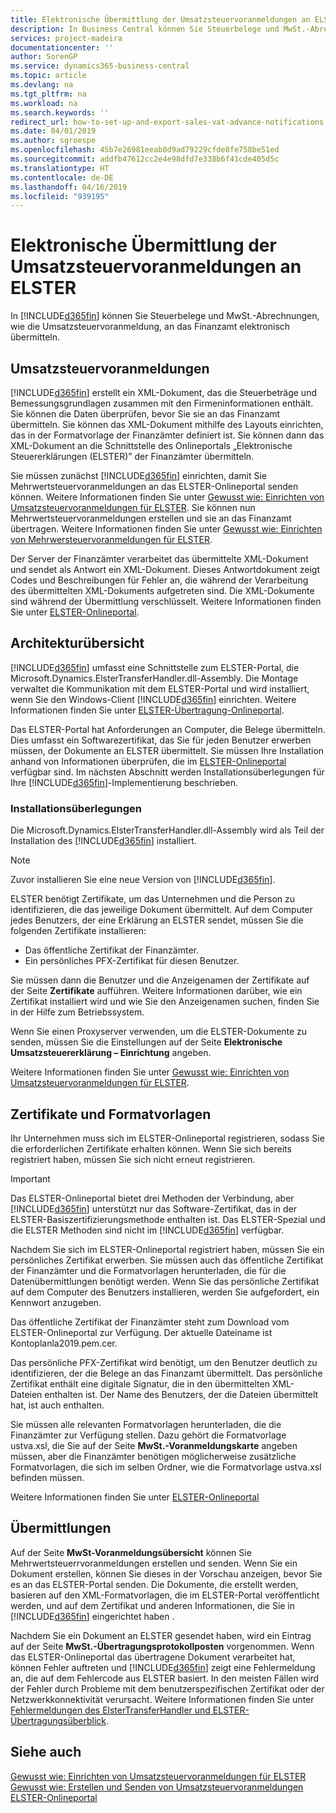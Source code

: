 ```yaml
---
title: Elektronische Übermittlung der Umsatzsteuervoranmeldungen an ELSTER
description: In Business Central können Sie Steuerbelege und MwSt.-Abrechnungen, wie die Umsatzsteuervoranmeldung, an das Finanzamt elektronisch übermitteln.
services: project-madeira
documentationcenter: ''
author: SorenGP
ms.service: dynamics365-business-central
ms.topic: article
ms.devlang: na
ms.tgt_pltfrm: na
ms.workload: na
ms.search.keywords: ''
redirect_url: how-to-set-up-and-export-sales-vat-advance-notifications.md
ms.date: 04/01/2019
ms.author: sgroespe
ms.openlocfilehash: 45b7e26981eeab8d9ad79229cfde8fe758be51ed
ms.sourcegitcommit: addfb47612cc2e4e98dfd7e338b6f41cde405d5c
ms.translationtype: HT
ms.contentlocale: de-DE
ms.lasthandoff: 04/16/2019
ms.locfileid: "939195"
---
```

# <a name="electronic-submission-of-sales-vat-advance-notifications-to-elster"></a>Elektronische Übermittlung der Umsatzsteuervoranmeldungen an ELSTER
In [!INCLUDE[d365fin](../../includes/d365fin_md.md)] können Sie Steuerbelege und MwSt.-Abrechnungen, wie die Umsatzsteuervoranmeldung, an das Finanzamt elektronisch übermitteln.  

## <a name="sales-vat-advance-notifications"></a>Umsatzsteuervoranmeldungen  
[!INCLUDE[d365fin](../../includes/d365fin_md.md)] erstellt ein XML-Dokument, das die Steuerbeträge und Bemessungsgrundlagen zusammen mit den Firmeninformationen enthält. Sie können die Daten überprüfen, bevor Sie sie an das Finanzamt übermitteln. Sie können das XML-Dokument mithilfe des Layouts einrichten, das in der Formatvorlage der Finanzämter definiert ist. Sie können dann das XML-Dokument an die Schnittstelle des Onlineportals „Elektronische Steuererklärungen (ELSTER)” der Finanzämter übermitteln.  

Sie müssen zunächst [!INCLUDE[d365fin](../../includes/d365fin_md.md)] einrichten, damit Sie Mehrwertsteuervoranmeldungen an das ELSTER-Onlineportal senden können. Weitere Informationen finden Sie unter [Gewusst wie: Einrichten von Umsatzsteuervoranmeldungen für ELSTER](how-to-set-up-sales-vat-advance-notifications-for-elster.md). Sie können nun Mehrwertsteuervoranmeldungen erstellen und sie an das Finanzamt übertragen. Weitere Informationen finden Sie unter [Gewusst wie: Einrichten von Mehrwersteuervoranmeldungen für ELSTER](how-to-create-and-submit-sales-vat-advance-notifications.md).

Der Server der Finanzämter verarbeitet das übermittelte XML-Dokument und sendet als Antwort ein XML-Dokument. Dieses Antwortdokument zeigt Codes und Beschreibungen für Fehler an, die während der Verarbeitung des übermittelten XML-Dokuments aufgetreten sind. Die XML-Dokumente sind während der Übermittlung verschlüsselt. Weitere Informationen finden Sie unter [ELSTER-Onlineportal](https://go.microsoft.com/fwlink/?LinkId=155998).  

## <a name="architectural-overview"></a>Architekturübersicht  
[!INCLUDE[d365fin](../../includes/d365fin_md.md)] umfasst eine Schnittstelle zum ELSTER-Portal, die Microsoft.Dynamics.ElsterTransferHandler.dll-Assembly. Die Montage verwaltet die Kommunikation mit dem ELSTER-Portal und wird installiert, wenn Sie den Windows-Client [!INCLUDE[d365fin](../../includes/d365fin_md.md)] einrichten. Weitere Informationen finden Sie unter [ELSTER-Übertragung-Onlineportal](elster-transmission-overview.md).

Das ELSTER-Portal hat Anforderungen an Computer, die Belege übermitteln. Dies umfasst ein Softwarezertifikat, das Sie für jeden Benutzer erwerben müssen, der Dokumente an ELSTER übermittelt. Sie müssen Ihre Installation anhand von Informationen überprüfen, die im [ELSTER-Onlineportal](https://go.microsoft.com/fwlink/?LinkId=155998) verfügbar sind. Im nächsten Abschnitt werden Installationsüberlegungen für Ihre [!INCLUDE[d365fin](../../includes/d365fin_md.md)]-Implementierung beschrieben.  

### <a name="installation-considerations"></a>Installationsüberlegungen  
Die Microsoft.Dynamics.ElsterTransferHandler.dll-Assembly wird als Teil der Installation des [!INCLUDE[d365fin](../../includes/d365fin_md.md)] installiert.  

> [!NOTE]  
>  Zuvor installieren Sie eine neue Version von [!INCLUDE[d365fin](../../includes/d365fin_md.md)].  

ELSTER benötigt Zertifikate, um das Unternehmen und die Person zu identifizieren, die das jeweilige Dokument übermittelt. Auf dem Computer jedes Benutzers, der eine Erklärung an ELSTER sendet, müssen Sie die folgenden Zertifikate installieren:  

- Das öffentliche Zertifikat der Finanzämter.  
- Ein persönliches PFX-Zertifikat für diesen Benutzer.  

Sie müssen dann die Benutzer und die Anzeigenamen der Zertifikate auf der Seite **Zertifikate** aufführen. Weitere Informationen darüber, wie ein Zertifikat installiert wird und wie Sie den Anzeigenamen suchen, finden Sie in der Hilfe zum Betriebssystem.  

Wenn Sie einen Proxyserver verwenden, um die ELSTER-Dokumente zu senden, müssen Sie die Einstellungen auf der Seite **Elektronische Umsatzsteuererklärung – Einrichtung** angeben.  

Weitere Informationen finden Sie unter [Gewusst wie: Einrichten von Umsatzsteuervoranmeldungen für ELSTER](how-to-set-up-sales-vat-advance-notifications-for-elster.md).  

## <a name="certificates-and-style-sheets"></a>Zertifikate und Formatvorlagen  
Ihr Unternehmen muss sich im ELSTER-Onlineportal registrieren, sodass Sie die erforderlichen Zertifikate erhalten können. Wenn Sie sich bereits registriert haben, müssen Sie sich nicht erneut registrieren.  

> [!IMPORTANT]  
> Das ELSTER-Onlineportal bietet drei Methoden der Verbindung, aber [!INCLUDE[d365fin](../../includes/d365fin_md.md)] unterstützt nur das Software-Zertifikat, das in der ELSTER-Basiszertifizierungsmethode enthalten ist. Das ELSTER-Spezial und die ELSTER Methoden sind nicht im [!INCLUDE[d365fin](../../includes/d365fin_md.md)] verfügbar.  

Nachdem Sie sich im ELSTER-Onlineportal registriert haben, müssen Sie ein persönliches Zertifikat erwerben. Sie müssen auch das öffentliche Zertifikat der Finanzämter und die Formatvorlagen herunterladen, die für die Datenübermittlungen benötigt werden. Wenn Sie das persönliche Zertifikat auf dem Computer des Benutzers installieren, werden Sie aufgefordert, ein Kennwort anzugeben.  

Das öffentliche Zertifikat der Finanzämter steht zum Download vom ELSTER-Onlineportal zur Verfügung. Der aktuelle Dateiname ist Kontoplanla2019.pem.cer.  

Das persönliche PFX-Zertifikat wird benötigt, um den Benutzer deutlich zu identifizieren, der die Belege an das Finanzamt übermittelt. Das persönliche Zertifikat enthält eine digitale Signatur, die in den übermittelten XML-Dateien enthalten ist. Der Name des Benutzers, der die Dateien übermittelt hat, ist auch enthalten.  

Sie müssen alle relevanten Formatvorlagen herunterladen, die die Finanzämter zur Verfügung stellen. Dazu gehört die Formatvorlage ustva.xsl, die Sie auf der Seite **MwSt.-Voranmeldungskarte** angeben müssen, aber die Finanzämter benötigen möglicherweise zusätzliche Formatvorlagen, die sich im selben Ordner, wie die Formatvorlage ustva.xsl befinden müssen.  

Weitere Informationen finden Sie unter [ELSTER-Onlineportal](https://go.microsoft.com/fwlink/?LinkId=155998)  

## <a name="transmissions"></a>Übermittlungen  
Auf der Seite **MwSt-Voranmeldungsübersicht** können Sie Mehrwertsteuerrvoranmeldungen erstellen und senden. Wenn Sie ein Dokument erstellen, können Sie dieses in der Vorschau anzeigen, bevor Sie es an das ELSTER-Portal senden. Die Dokumente, die erstellt werden, basieren auf den XML-Formatvorlagen, die im ELSTER-Portal veröffentlicht werden, und auf dem Zertifikat und anderen Informationen, die Sie in [!INCLUDE[d365fin](../../includes/d365fin_md.md)] eingerichtet haben .  

Nachdem Sie ein Dokument an ELSTER gesendet haben, wird ein Eintrag auf der Seite **MwSt.-Übertragungsprotokollposten** vorgenommen. Wenn das ELSTER-Onlineportal das übertragene Dokument verarbeitet hat, können Fehler auftreten und  [!INCLUDE[d365fin](../../includes/d365fin_md.md)] zeigt eine Fehlermeldung an, die auf dem Fehlercode aus ELSTER basiert. In den meisten Fällen wird der Fehler durch Probleme mit dem benutzerspezifischen Zertifikat oder der Netzwerkkonnektivität verursacht. Weitere Informationen finden Sie unter [Fehlermeldungen des ElsterTransferHandler und ELSTER-Übertragungsüberblick](error-messages-of-the-elstertransferhandler.md).

## <a name="see-also"></a>Siehe auch  
 [Gewusst wie: Einrichten von Umsatzsteuervoranmeldungen für ELSTER](how-to-set-up-sales-vat-advance-notifications-for-elster.md)   
 [Gewusst wie: Erstellen und Senden von Umsatzsteuervoranmeldungen](how-to-create-and-submit-sales-vat-advance-notifications.md)   
 [ELSTER-Onlineportal](https://go.microsoft.com/fwlink/?LinkId=155998)
